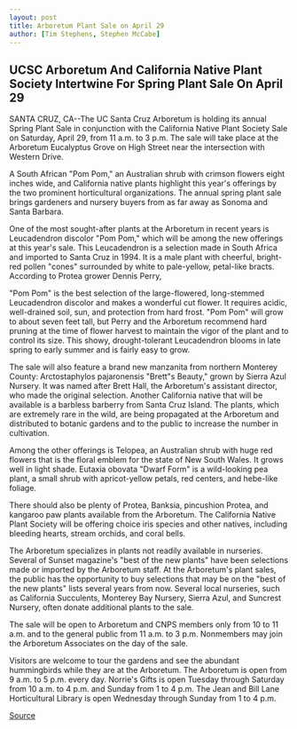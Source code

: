 ```yaml
---
layout: post
title: Arboretum Plant Sale on April 29
author: [Tim Stephens, Stephen McCabe]
---
```


## UCSC Arboretum And California Native Plant Society Intertwine For Spring Plant Sale On April 29

SANTA CRUZ, CA--The UC Santa Cruz Arboretum is holding its annual Spring Plant Sale in conjunction with the California Native Plant Society Sale on Saturday, April 29, from 11 a.m. to 3 p.m. The sale will take place at the Arboretum Eucalyptus Grove on High Street near the intersection with Western Drive.

A South African "Pom Pom," an Australian shrub with crimson flowers eight inches wide, and California native plants highlight this year's offerings by the two prominent horticultural organizations. The annual spring plant sale brings gardeners and nursery buyers from as far away as Sonoma and Santa Barbara.

One of the most sought-after plants at the Arboretum in recent years is Leucadendron discolor "Pom Pom," which will be among the new offerings at this year's sale. This Leucadendron is a selection made in South Africa and imported to Santa Cruz in 1994. It is a male plant with cheerful, bright-red pollen "cones" surrounded by white to pale-yellow, petal-like bracts. According to Protea grower Dennis Perry,

"Pom Pom" is the best selection of the large-flowered, long-stemmed Leucadendron discolor and makes a wonderful cut flower. It requires acidic, well-drained soil, sun, and protection from hard frost. "Pom Pom" will grow to about seven feet tall, but Perry and the Arboretum recommend hard pruning at the time of flower harvest to maintain the vigor of the plant and to control its size. This showy, drought-tolerant Leucadendron blooms in late spring to early summer and is fairly easy to grow.

The sale will also feature a brand new manzanita from northern Monterey County: Arctostaphylos pajaronensis "Brett"s Beauty," grown by Sierra Azul Nursery. It was named after Brett Hall, the Arboretum's assistant director, who made the original selection. Another California native that will be available is a barbless barberry from Santa Cruz Island. The plants, which are extremely rare in the wild, are being propagated at the Arboretum and distributed to botanic gardens and to the public to increase the number in cultivation.

Among the other offerings is Telopea, an Australian shrub with huge red flowers that is the floral emblem for the state of New South Wales. It grows well in light shade. Eutaxia obovata "Dwarf Form" is a wild-looking pea plant, a small shrub with apricot-yellow petals, red centers, and hebe-like foliage.

There should also be plenty of Protea, Banksia, pincushion Protea, and kangaroo paw plants available from the Arboretum. The California Native Plant Society will be offering choice iris species and other natives, including bleeding hearts, stream orchids, and coral bells.

The Arboretum specializes in plants not readily available in nurseries. Several of Sunset magazine's "best of the new plants" have been selections made or imported by the Arboretum staff. At the Arboretum's plant sales, the public has the opportunity to buy selections that may be on the "best of the new plants" lists several years from now. Several local nurseries, such as California Succulents, Monterey Bay Nursery, Sierra Azul, and Suncrest Nursery, often donate additional plants to the sale.

The sale will be open to Arboretum and CNPS members only from 10 to 11 a.m. and to the general public from 11 a.m. to 3 p.m. Nonmembers may join the Arboretum Associates on the day of the sale.

Visitors are welcome to tour the gardens and see the abundant hummingbirds while they are at the Arboretum. The Arboretum is open from 9 a.m. to 5 p.m. every day. Norrie's Gifts is open Tuesday through Saturday from 10 a.m. to 4 p.m. and Sunday from 1 to 4 p.m. The Jean and Bill Lane Horticultural Library is open Wednesday through Sunday from 1 to 4 p.m.

[Source](http://www1.ucsc.edu/news_events/press_releases/archive/99-00/04-00/arboretum_sale.htm "Permalink to Arboretum Plant Sale on April 29")